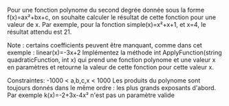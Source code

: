 Pour une fonction polynome du second degrée donnée sous la forme f(x)=ax²+bx+c, on souhaite calculer le résultat de cette fonction pour une valeur de x.
Par exemple, pour la fonction simple(x)=x²+x+1, et x=4, le résultat attendu est 21. 

Note : certains coefficients peuvent être manquant, comme dans cet exemple : linear(x)=-3x+2 
Implémentez la méthode int ApplyFunction(string quadraticFunction, int x) qui prend une fonction polynome et une valeur x en paramètres et retourne la valeur de 
cette fonction pour cette valeur x.

Constraintes:
-1000 < a,b,c,x < 1000 Les produits du polynome sont toujours donnés dans le même ordre : les plus grands exposants d'abord. Par exemple k(x)=-2+3x-4x² n'est pas 
un paramètre valide
